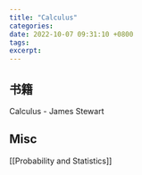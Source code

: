 ```yaml
---
title: "Calculus"
categories: 
date: 2022-10-07 09:31:10 +0800
tags: 
excerpt: 
---
```







## 书籍


Calculus - James Stewart



## Misc

[[Probability and Statistics]]



